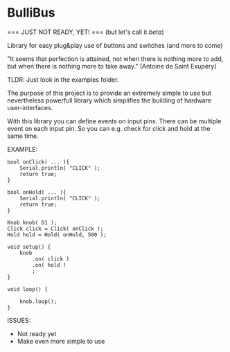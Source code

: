# BulliBus

=== JUST NOT READY, YET! ===
(but let's call it *beta*)

Library for easy plug&play use of buttons and switches (and more to come)

"It seems that perfection is attained, not when there is nothing more to add,
but when there is nothing more to take away."
                                                    (Antoine de Saint Exupéry)

TLDR: Just look in the examples folder.

The purpose of this project is to provide an extremely simple to use but
nevertheless powerfull library which simplifies the building of hardware
user-interfaces.

With this library you can define events on input pins. There can be multiple
event on each input pin. So you can e.g. check for click and hold at the same
time.

EXAMPLE:

	bool onClick( ... ){
		Serial.println( "CLICK" );
		return true;
	}

	bool onHold( ... ){
		Serial.println( "CLICK" );
		return true;
	}

    Knob knob( D1 );
	Click click = Click( onClick );
	Hold hold = Hold( onHold, 500 );

	void setup() {
		knob
			.on( click )
			.on( hold )
			;
	}

	void loop() {

		knob.loop();
	}


ISSUES:
 * Not ready yet
 * Make even more simple to use
